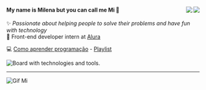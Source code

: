 <div>
<a href="https://dev.to/milenaemmert"><img src="https://cdn.discordapp.com/attachments/904892540409503866/1002080174176731227/dev.png" align="right"></a>
<a href="https://www.linkedin.com/in/milenaemmert/" align="right"><img src="https://cdn.discordapp.com/attachments/904892540409503866/1002080174478737478/in.png" align="right"></a>
<h4>My name is Milena but you can call me Mi 🤗</h4>
</div>
✨ <em>Passionate about helping people to solve their problems and have fun with technology</em><br>
💙 Front-end developer intern at <a href="https://www.alura.com.br/">Alura</a>

💻 [Como aprender programação](https://dev.to/milenaemmert/como-estudar-e-aprender-programacao-de-forma-mais-eficaz-4p6b) - [Playlist](https://open.spotify.com/playlist/3zHDSLqtkQRTswoHEHOnyE?si=ecf9dcce3f3246d8)


<img src="https://cdn.discordapp.com/attachments/904892540409503866/1019619861447573524/Group_186.png" alt="Board with technologies and tools." align="center">

<hr>

<img src="https://cdn.discordapp.com/attachments/904892540409503866/1019625126775488622/GifMi.gif" alt="Gif Mi"> 

</div>


